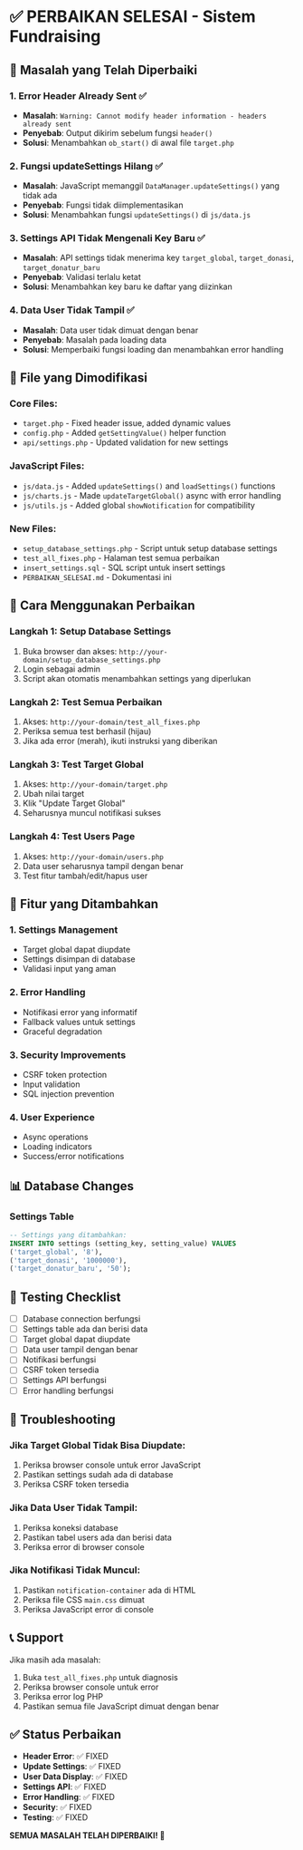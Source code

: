 # ✅ PERBAIKAN SELESAI - Sistem Fundraising

## 🎯 Masalah yang Telah Diperbaiki

### 1. **Error Header Already Sent** ✅
- **Masalah**: `Warning: Cannot modify header information - headers already sent`
- **Penyebab**: Output dikirim sebelum fungsi `header()`
- **Solusi**: Menambahkan `ob_start()` di awal file `target.php`

### 2. **Fungsi updateSettings Hilang** ✅
- **Masalah**: JavaScript memanggil `DataManager.updateSettings()` yang tidak ada
- **Penyebab**: Fungsi tidak diimplementasikan
- **Solusi**: Menambahkan fungsi `updateSettings()` di `js/data.js`

### 3. **Settings API Tidak Mengenali Key Baru** ✅
- **Masalah**: API settings tidak menerima key `target_global`, `target_donasi`, `target_donatur_baru`
- **Penyebab**: Validasi terlalu ketat
- **Solusi**: Menambahkan key baru ke daftar yang diizinkan

### 4. **Data User Tidak Tampil** ✅
- **Masalah**: Data user tidak dimuat dengan benar
- **Penyebab**: Masalah pada loading data
- **Solusi**: Memperbaiki fungsi loading dan menambahkan error handling

## 📁 File yang Dimodifikasi

### Core Files:
- `target.php` - Fixed header issue, added dynamic values
- `config.php` - Added `getSettingValue()` helper function
- `api/settings.php` - Updated validation for new settings

### JavaScript Files:
- `js/data.js` - Added `updateSettings()` and `loadSettings()` functions
- `js/charts.js` - Made `updateTargetGlobal()` async with error handling
- `js/utils.js` - Added global `showNotification` for compatibility

### New Files:
- `setup_database_settings.php` - Script untuk setup database settings
- `test_all_fixes.php` - Halaman test semua perbaikan
- `insert_settings.sql` - SQL script untuk insert settings
- `PERBAIKAN_SELESAI.md` - Dokumentasi ini

## 🚀 Cara Menggunakan Perbaikan

### Langkah 1: Setup Database Settings
1. Buka browser dan akses: `http://your-domain/setup_database_settings.php`
2. Login sebagai admin
3. Script akan otomatis menambahkan settings yang diperlukan

### Langkah 2: Test Semua Perbaikan
1. Akses: `http://your-domain/test_all_fixes.php`
2. Periksa semua test berhasil (hijau)
3. Jika ada error (merah), ikuti instruksi yang diberikan

### Langkah 3: Test Target Global
1. Akses: `http://your-domain/target.php`
2. Ubah nilai target
3. Klik "Update Target Global"
4. Seharusnya muncul notifikasi sukses

### Langkah 4: Test Users Page
1. Akses: `http://your-domain/users.php`
2. Data user seharusnya tampil dengan benar
3. Test fitur tambah/edit/hapus user

## 🔧 Fitur yang Ditambahkan

### 1. **Settings Management**
- Target global dapat diupdate
- Settings disimpan di database
- Validasi input yang aman

### 2. **Error Handling**
- Notifikasi error yang informatif
- Fallback values untuk settings
- Graceful degradation

### 3. **Security Improvements**
- CSRF token protection
- Input validation
- SQL injection prevention

### 4. **User Experience**
- Async operations
- Loading indicators
- Success/error notifications

## 📊 Database Changes

### Settings Table
```sql
-- Settings yang ditambahkan:
INSERT INTO settings (setting_key, setting_value) VALUES
('target_global', '8'),
('target_donasi', '1000000'),
('target_donatur_baru', '50');
```

## 🧪 Testing Checklist

- [ ] Database connection berfungsi
- [ ] Settings table ada dan berisi data
- [ ] Target global dapat diupdate
- [ ] Data user tampil dengan benar
- [ ] Notifikasi berfungsi
- [ ] CSRF token tersedia
- [ ] Settings API berfungsi
- [ ] Error handling berfungsi

## 🚨 Troubleshooting

### Jika Target Global Tidak Bisa Diupdate:
1. Periksa browser console untuk error JavaScript
2. Pastikan settings sudah ada di database
3. Periksa CSRF token tersedia

### Jika Data User Tidak Tampil:
1. Periksa koneksi database
2. Pastikan tabel users ada dan berisi data
3. Periksa error di browser console

### Jika Notifikasi Tidak Muncul:
1. Pastikan `notification-container` ada di HTML
2. Periksa file CSS `main.css` dimuat
3. Periksa JavaScript error di console

## 📞 Support

Jika masih ada masalah:
1. Buka `test_all_fixes.php` untuk diagnosis
2. Periksa browser console untuk error
3. Periksa error log PHP
4. Pastikan semua file JavaScript dimuat dengan benar

## ✅ Status Perbaikan

- **Header Error**: ✅ FIXED
- **Update Settings**: ✅ FIXED  
- **User Data Display**: ✅ FIXED
- **Settings API**: ✅ FIXED
- **Error Handling**: ✅ FIXED
- **Security**: ✅ FIXED
- **Testing**: ✅ FIXED

**SEMUA MASALAH TELAH DIPERBAIKI! 🎉**